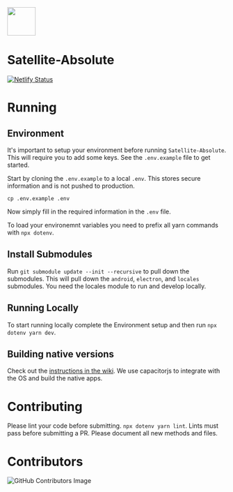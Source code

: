 <img src="https://i.imgur.com/PdJwuII.png" height="65px" />

# Satellite-Absolute

[![Netlify Status](https://api.netlify.com/api/v1/badges/8dff7efb-8ce4-4eef-871a-cdf1f665d676/deploy-status)](https://app.netlify.com/sites/pensive-newton-4113d6/deploys)

# Running

## Environment

It's important to setup your environment before running `Satellite-Absolute`. This will require you 
to add some keys. See the `.env.example` file to get started.

Start by cloning the `.env.example` to a local `.env`. This stores secure information and is not pushed to production.
```
cp .env.example .env
```

Now simply fill in the required information in the `.env` file.

To load your environemnt variables you need to prefix all yarn commands with `npx dotenv`.

## Install Submodules

Run `git submodule update --init --recursive` to pull down the submodules. This will pull down the `android`, `electron`, and `locales` submodules. You need the locales module to run and develop locally.

## Running Locally

To start running locally complete the Environment setup and then run `npx dotenv yarn dev`.

## Building native versions

Check out the [instructions in the wiki](https://github.com/Satellite-im/Satellite-Absolute/wiki/Build-Deploy). We use capacitorjs to integrate with the OS and build the native apps.

# Contributing

Please lint your code before submitting. `npx dotenv yarn lint`. Lints must pass before submitting a PR.
Please document all new methods and files.

# Contributors

![GitHub Contributors Image](https://contrib.rocks/image?repo=Satellite-im/Satellite-Absolute)

